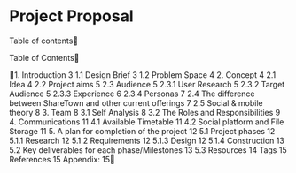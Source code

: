 # Project Proposal
Table of contents

Table of Contents

1. Introduction	3
1.1 Design Brief	3
1.2 Problem Space	4
2. Concept	4
2.1 Idea	4
2.2 Project aims	5
2.3 Audience	5
2.3.1 User Research	5
2.3.2 Target Audience	5
2.3.3 Experience	6
2.3.4 Personas	7
2.4 The difference between ShareTown and other current offerings	7
2.5 Social & mobile theory	8
3. Team	8
3.1 Self Analysis	8
3.2 The Roles and Responsibilities	9
4. Communications	11
4.1 Available Timetable	11
4.2 Social platform and File Storage	11
5. A plan for completion of the project	12
5.1 Project phases	12
5.1.1 Research	12
5.1.2 Requirements	12
5.1.3 Design	12
5.1.4 Construction	13
5.2 Key deliverables for each phase/Milestones	13
5.3 Resources	14
Tags	15
References	15
Appendix:	15
